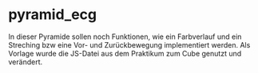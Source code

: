 # pyramid_ecg
In dieser Pyramide sollen noch Funktionen, wie ein Farbverlauf und ein Streching bzw eine Vor- und Zurückbewegung implementiert werden.
Als Vorlage wurde die JS-Datei aus dem Praktikum zum Cube genutzt und verändert.
